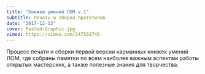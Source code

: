 ```yaml
---
title: "Книжки умений ЛОМ v.1"
subtitle: Печать и сборка прототипов
date: "2017-12-13"
cover: Pasted-Graphic.jpg
vimeo: https://vimeo.com/247502745
---
```


Процесс печати и сборки первой версии карманных книжек умений ЛОМ, где собраны памятки по всем наиболее важным аспектам работы открытых мастерских, а также полезные знания для творчества.
